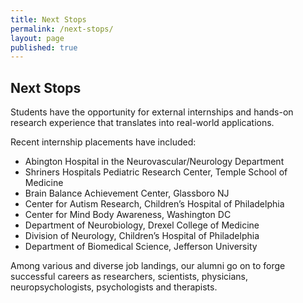 ```yaml
---
title: Next Stops
permalink: /next-stops/
layout: page
published: true
---
```


## Next Stops

Students have the opportunity for external internships and hands-on research experience that translates into real-world applications.

Recent internship placements have included:

- Abington Hospital in the Neurovascular/Neurology Department
- Shriners Hospitals Pediatric Research Center, Temple School of Medicine
- Brain Balance Achievement Center, Glassboro NJ
- Center for Autism Research, Children’s Hospital of Philadelphia
- Center for Mind Body Awareness, Washington DC
- Department of Neurobiology, Drexel College of Medicine
- Division of Neurology, Children’s Hospital of Philadelphia
- Department of Biomedical Science, Jefferson University

Among various and diverse job landings, our alumni go on to forge successful careers as researchers, scientists,  physicians, neuropsychologists, psychologists and therapists.
